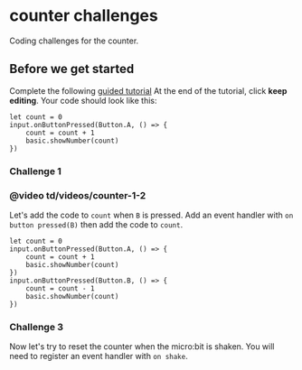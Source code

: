 # counter challenges

Coding challenges for the counter.

## Before we get started

Complete the following [guided tutorial](/lessons/counter/activity) At the end of the tutorial, click **keep editing**. Your code should look like this:

```blocks
let count = 0
input.onButtonPressed(Button.A, () => {
    count = count + 1
    basic.showNumber(count)
})
```

### Challenge 1

### @video td/videos/counter-1-2

Let's add the code to `count` when `B` is pressed. Add an event handler with `on button pressed(B)` then add the code to `count`.


```blocks
let count = 0
input.onButtonPressed(Button.A, () => {
    count = count + 1
    basic.showNumber(count)
})
input.onButtonPressed(Button.B, () => {
    count = count - 1
    basic.showNumber(count)
})
```


### Challenge 3

Now let's try to reset the counter when the micro:bit is shaken. You will need to register an event handler with `on shake`.

